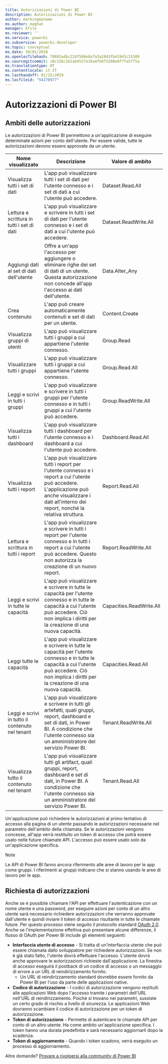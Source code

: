 ```yaml
---
title: Autorizzazioni di Power BI
description: Autorizzazioni di Power BI
author: markingmyname
ms.author: maghan
manager: kfile
ms.reviewer: ''
ms.service: powerbi
ms.subservice: powerbi-developer
ms.topic: conceptual
ms.date: 10/01/2018
ms.openlocfilehash: 70883adbc224f568e8a7a3a2843fb419d1c15308
ms.sourcegitcommit: c8c126c1b2ab4527a16a4fb8f5208e0f7fa5ff5a
ms.translationtype: HT
ms.contentlocale: it-IT
ms.lasthandoff: 01/15/2019
ms.locfileid: "54278977"
---
```

# <a name="power-bi-permissions"></a>Autorizzazioni di Power BI

## <a name="permission-scopes"></a>Ambiti delle autorizzazioni

Le autorizzazioni di Power BI permettono a un'applicazione di eseguire determinate azioni per conto dell'utente. Per essere valide, tutte le autorizzazioni devono essere approvate da un utente.

| Nome visualizzato | Descrizione | Valore di ambito |
| --- | --- | --- |
| Visualizza tutti i set di dati |L'app può visualizzare tutti i set di dati per l'utente connesso e i set di dati a cui l'utente può accedere. |Dataset.Read.All |
| Lettura e scrittura in tutti i set di dati |L'app può visualizzare e scrivere in tutti i set di dati per l'utente connesso e i set di dati a cui l'utente può accedere. |Dataset.ReadWrite.All |
| Aggiungi dati al set di dati dell'utente |Offre a un'app l'accesso per aggiungere o eliminare righe dei set di dati di un utente. Questa autorizzazione non concede all'app l'accesso ai dati dell'utente. |Data.Alter_Any |
| Crea contenuto |L'app può creare automaticamente contenuti e set di dati per un utente. |Content.Create |
| Visualizza gruppi di utenti |L'app può visualizzare tutti i gruppi a cui appartiene l'utente connesso. |Group.Read |
| Visualizzare tutti i gruppi |L'app può visualizzare tutti i gruppi a cui appartiene l'utente connesso. |Group.Read.All |
| Leggi e scrivi in tutti i gruppi |L'app può visualizzare e scrivere in tutti i gruppi per l'utente connesso e in tutti i gruppi a cui l'utente può accedere. |Group.ReadWrite.All |
| Visualizza tutti i dashboard |L'app può visualizzare tutti i dashboard per l'utente connesso e i dashboard a cui l'utente può accedere. |Dashboard.Read.All |
| Visualizza tutti i report |L'app può visualizzare tutti i report per l'utente connesso e i report a cui l'utente può accedere. L'applicazione può anche visualizzare i dati all'interno dei report, nonché la relativa struttura. |Report.Read.All |
| Lettura e scrittura in tutti i report |L'app può visualizzare e scrivere in tutti i report per l'utente connesso e in tutti i report a cui l'utente può accedere. Questo non autorizza la creazione di un nuovo report. |Report.ReadWrite.All |
| Leggi e scrivi in tutte le capacità |L'app può visualizzare e scrivere in tutte le capacità per l'utente connesso e in tutte le capacità a cui l'utente può accedere. Ciò non implica i diritti per la creazione di una nuova capacità. |Capacities.ReadWrite.All |
| Leggi tutte le capacità |L'app può visualizzare e scrivere in tutte le capacità per l'utente connesso e in tutte le capacità a cui l'utente può accedere. Ciò non implica i diritti per la creazione di una nuova capacità. |Capacities.Read.All |
| Leggi e scrivi in tutto il contenuto nel tenant |L'app può visualizzare e scrivere in tutti gli artefatti, quali gruppi, report, dashboard e set di dati, in Power BI. A condizione che l'utente connesso sia un amministratore del servizio Power BI. |Tenant.ReadWrite.All |
| Visualizza tutto il contenuto nel tenant |L'app può visualizzare tutti gli artifact, quali gruppi, report, dashboard e set di dati, in Power BI. A condizione che l'utente connesso sia un amministratore del servizio Power BI. |Tenant.Read.All |

Un'applicazione può richiedere le autorizzazioni al primo tentativo di accesso alla pagina di un utente passando le autorizzazioni necessarie nel parametro dell'ambito della chiamata. Se le autorizzazioni vengono concesse, all'app verrà restituito un token di accesso che potrà essere usato nelle future chiamate API. L'accesso può essere usato solo da un'applicazione specifica.

> [!NOTE]
> Le API di Power BI fanno ancora riferimento alle aree di lavoro per le app come gruppi. I riferimenti ai gruppi indicano che si stanno usando le aree di lavoro per le app.

## <a name="requesting-permissions"></a>Richiesta di autorizzazioni

Anche se è possibile chiamare l'API per effettuare l'autenticazione con un nome utente e una password, per eseguire azioni per conto di un altro utente sarà necessario richiedere autorizzazioni che verranno approvate dall'utente e quindi inviare il token di accesso risultante in tutte le chiamate future. Per questo processo viene seguito il protocollo standard [OAuth 2.0](http://oauth.net/2/). Anche se l'implementazione effettiva può presentare alcune differenze, il flusso di OAuth per Power BI include gli elementi seguenti:

* **Interfaccia utente di accesso** - Si tratta di un'interfaccia utente che può essere chiamata dallo sviluppatore per richiedere autorizzazioni. Se non è già stato fatto, l'utente dovrà effettuare l'accesso. L'utente dovrà anche approvare le autorizzazioni richieste dall'applicazione. La finestra di accesso eseguirà il postback di un codice di accesso o un messaggio di errore a un URL di reindirizzamento fornito.
  * Un URL di reindirizzamento standard dovrebbe essere fornito da Power BI per l'uso da parte delle applicazioni native.
* **Codice di autorizzazione** - I codici di autorizzazione vengono restituiti alle applicazioni Web dopo l'accesso tramite i parametri dell'URL nell'URL di reindirizzamento. Poiché si trovano nei parametri, sussiste un certo grado di rischio a livello di sicurezza. Le applicazioni Web dovranno scambiare il codice di autorizzazione per un token di autorizzazione.
* **Token di autorizzazione** - Permette di autenticare le chiamate API per conto di un altro utente. Ha come ambito un'applicazione specifica. I token hanno una durata predefinita e sarà necessario aggiornarli dopo la scadenza.
* **Token di aggiornamento** - Quando i token scadono, verrà eseguito un processo di aggiornamento.

Altre domande? [Provare a rivolgersi alla community di Power BI](http://community.powerbi.com/)